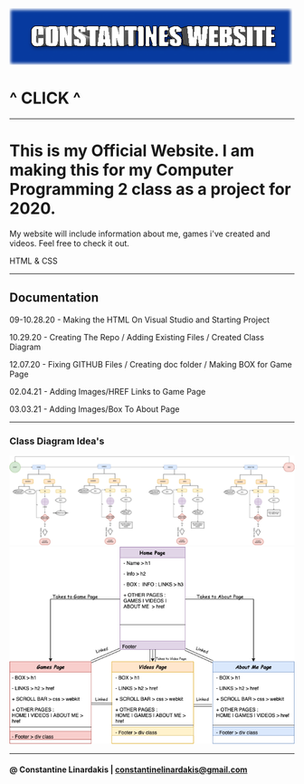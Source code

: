 
[![Website](https://github.com/ConstantineLinardakis/OfficialWebsite/blob/main/doc/THUMBNAIL.png)](https://constantinelinardakis.github.io/OfficialWebsite/Home.html)

# ^ CLICK  ^

___

# This is my Official Website. I am making this for my Computer Programming 2 class as a project for 2020.
My website will include information about me, games i've created and videos. Feel free to check it out.

<dl>
  <dt>HTML & CSS </dt>
</dl>

___

## Documentation

09-10.28.20 - Making the HTML On Visual Studio and Starting Project 

10.29.20 - Creating The Repo / Adding Existing Files / Created Class Diagram

12.07.20 - Fixing GITHUB Files / Creating doc folder / Making BOX for Game Page

02.04.21 - Adding Images/HREF Links to Game Page

03.03.21 - Adding Images/Box To About Page

___

### Class Diagram Idea's
<img src="https://github.com/ConstantineLinardakis/OfficialWebsite/blob/main/doc/ClassDiagram.png">
<img src="https://github.com/ConstantineLinardakis/OfficialWebsite/blob/main/doc/Class2.png">

___
#### @ Constantine Linardakis | constantinelinardakis@gmail.com


 
